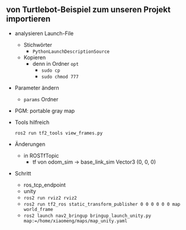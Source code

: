 ## von Turtlebot-Beispiel zum unseren Projekt importieren
- analysieren Launch-File
	- Stichwörter 
		- `PythonLaunchDescriptionSource` 
	- Kopieren 
		- denn in Ordner `opt` 
			- `sudo cp` 
			- `sudo chmod 777` 
- Parameter ändern
	- `params` Ordner

- PGM: portable gray map

- Tools hilfreich 
	```
	ros2 run tf2_tools view_frames.py 
	```

- Änderungen 
	- in ROSTfTopic
		- tf von odom_sim -> base_link_sim Vector3 (0, 0, 0)

- Schritt
	- ros_tcp_endpoint
	- unity
	- `ros2 run rviz2 rviz2` 
	- `ros2 run tf2_ros static_transform_publisher 0 0 0 0 0 0 map world_frame` 
	- `ros2 launch nav2_bringup bringup_launch_unity.py map:=/home/xiaomeng/maps/map_unity.yaml` 